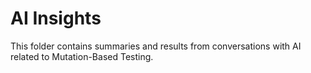 # AI Insights
This folder contains summaries and results from conversations with AI related to Mutation-Based Testing.
